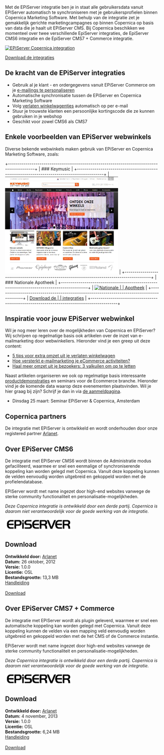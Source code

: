 Met de EPiServer integratie ben je in staat alle gebruikersdata vanuit
EPiServer automatisch te synchroniseren met je gebruikersprofielen
binnen Copernica Marketing Software. Met behulp van de integratie zet je
gemakkelijk gerichte marketingcampagnes op binnen Copernica op basis van
data die je haalt uit EPiServer CMS. Bij Copernica beschikken we
momenteel over twee verschillende EpiServer integraties, de EpiServer
CMS6 integratie en de EpiServer CMS7 + Commerce integratie.

[![EPiServer Copernica
integration](../images/episerver-copernica-integration-nl.png "EPiServer en Copernica")](#download)

[Download de integraties](#download "Download de EPiServer integraties")

De kracht van de EPiServer integraties
--------------------------------------

-   Gebruik al je klant - en ordergegevens vanuit EPiServer Commerce om
    je [e-mailings te personaliseren](./maak-zelf-slimme-email-templates.md "Maak en personaliseer zelf e-mailings")
-   Automatische synchronisatie tussen de EPiServer en Copernica Marketing Software
-   Volg [verlaten winkelwagentjes](./automatiseer-je-campagnes.md "Automatiseer je campagnes")
    automatisch op per e-mail
-   Stuur je trouwste klanten een persoonlijke kortingscode die ze kunnen gebruiken in je webshop
-   Geschikt voor zowel CMS6 als CMS7

Enkele voorbeelden van EPiServer webwinkels
-------------------------------------------

Diverse bekende webwinkels maken gebruik van EPiServer en Copernica
Marketing Software, zoals:

+-------------------------------------------------------------------------------------------+
| ### Keymusic                                                                              |
+-------------------------------------------------------------------------------------------+
| [![Keymusic](../images/Keymusic-homepage.jpg)](http://www.keymusic.com/nl/)               |
+-------------------------------------------------------------------------------------------+
| ### Nationale Apotheek                                                                    |
+-------------------------------------------------------------------------------------------+
| [![Nationale                                                                              |
| Apotheek](../images/nationale-apotheek-homepage.jpg)](https://www.nationale-apotheek.nl/) |
+-------------------------------------------------------------------------------------------+
| [Download de                                                                              |
| integraties](#download "Download de EPiServer integraties")                 |
+-------------------------------------------------------------------------------------------+

Inspiratie voor jouw EPiServer webwinkel
----------------------------------------

Wil je nog meer leren over de mogelijkheden van Copernica en EPiServer?
Wij schrijven op regelmatige basis ook artikelen over de inzet van
e-mailmarketing door webwinkeliers. Hieronder vind je een greep uit deze
content:

-   [5 tips voor extra omzet uit je verlaten
    winkelwagen](./5-tips-voor-extra-omzet-via-je-verlaten-winkelwagen-e-mail.md)
-   [Hoe versterkt e-mailmarketing je eCommerce
    activiteiten?](./hoe-versterkt-e-mailmarketing-je-e-commerce-activiteiten.md)
-   [Haal meer omzet uit je bezoekers: 3 valkuilen om op te
    letten](./haal-meer-omzet-uit-je-bezoekers-3-valkuilen-om-op-te-letten.md)

Naast artikelen organiseren we ook op regelmatige basis interessante
[productdemonstraties](http://www.copernica.com/nl/ondersteuning/productdemonstraties)
en seminars voor de Ecommerce branche. Hieronder vind je de komende data
waarop deze evenementen plaatsvinden. Wil je hier graag bij zijn?
Schrijf je dan in via [de
aanmeldpagina](http://www.copernica.com/nl/ondersteuning/aanmelden-productdemonstratie).

-   Dinsdag 25 maart: Seminar EPiServer & Copernica, Amsterdam

Copernica partners
------------------

De integratie met EPiServer is ontwikkeld en wordt onderhouden door onze
registered partner
[Arlanet](https://www.copernica.com/nl/partners/profile/7017139).

Over EPiServer CMS6
-------------------

De integratie met EPiServer CMS6 wordt binnen de Administratie modus
gefaciliteerd, waarmee er snel een eenmalige of synchroniserende
koppeling kan worden gelegd met Copernica. Vanuit deze koppeling kunnen
de velden eenvoudig worden uitgebreid en gekoppeld worden met de
profielendatabase.

EPiServer wordt met name ingezet door high-end websites vanwege de
sterke community functionaliteit en personalisatie-mogelijkheden.

*Deze Copernica integratie is ontwikkeld door een derde partij.
Copernica is daarom niet verantwoordelijk voor de goede werking van de
integratie.*

![EpiServer logo](../images/episerver-logo.png)

Download
--------

**Ontwikkeld door:** [Arlanet](http://www.arlanet.nl/ "Arlanet")\
**Datum:** 26 oktober, 2012\
**Versie:** 1.0.0\
**Licentie:** OSL\
**Bestandsgrootte:** 13,3 MB\
[Handleiding](../downloads/Copernica-Episerver-Manual.pdf "Handleiding EPiServer")\
\
[Download](../downloads/EpiServerCopernicaPlugin.rar.rar "Download EPiServer plugin")

Over EPiServer CMS7 + Commerce
------------------------------

De integratie met EPiServer wordt als plugin geleverd, waarmee er snel
een automatische koppeling kan worden gelegd met Copernica. Vanuit deze
koppeling kunnen de velden via een mapping veld eenvoudig worden
uitgebreid en gekoppeld worden met de het CMS of de Commerce instantie.

EPiServer wordt met name ingezet door high-end websites vanwege de
sterke community functionaliteit en personalisatie-mogelijkheden.

*Deze Copernica integratie is ontwikkeld door een derde partij.
Copernica is daarom niet verantwoordelijk voor de goede werking van de
integratie.*

![EpiServer logo](../images/episerver-logo.png)

Download
--------

**Ontwikkeld door:** [Arlanet](http://www.arlanet.nl/ "Arlanet")\
**Datum:** 4 november, 2013\
**Versie:** 1.0.0\
**Licentie:** OSL\
**Bestandsgrootte:** 6,24 MB\
[Handleiding](../downloads/Episerver-commerce-handleiding.pdf "Handleiding EPiServer")\
\
[Download](../downloads/EPiServer-Commerce-koppeling.zip "Download EPiServer plugin")
